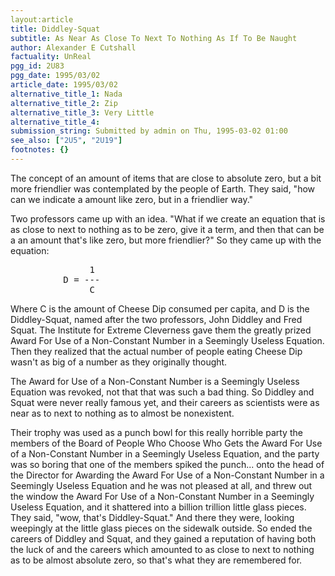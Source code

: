 ```yaml
---
layout:article
title: Diddley-Squat
subtitle: As Near As Close To Next To Nothing As If To Be Naught
author: Alexander E Cutshall
factuality: UnReal
pgg_id: 2U83
pgg_date: 1995/03/02
article_date: 1995/03/02
alternative_title_1: Nada
alternative_title_2: Zip
alternative_title_3: Very Little
alternative_title_4: 
submission_string: Submitted by admin on Thu, 1995-03-02 01:00
see_also: ["2U5", "2U19"]
footnotes: {}
---
```

<div>
<p>The concept of an amount of items that are close to absolute zero, but a bit more friendlier was contemplated by the people of Earth. They said, "how can we indicate a amount like zero, but in a friendlier way."</p>
<p>Two professors came up with an idea. "What if we create an equation that is as close to next to nothing as to be zero, give it a term, and then that can be a an amount that's like zero, but more friendlier?" So they came up with the equation:</p>
<pre>
               1
          D = ---
               C
</pre>
<p>Where C is the amount of Cheese Dip consumed per capita, and D is the Diddley-Squat, named after the two professors, John Diddley and Fred Squat. The Institute for Extreme Cleverness gave them the greatly prized Award For Use of a Non-Constant Number in a Seemingly Useless Equation. Then they realized that the actual number of people eating Cheese Dip wasn't as big of a number as they originally thought.</p>
<p>The Award for Use of a Non-Constant Number is a Seemingly Useless Equation was revoked, not that that was such a bad thing. So Diddley and Squat were never really famous yet, and their careers as scientists were as near as to next to nothing as to almost be nonexistent.</p>
<p>Their trophy was used as a punch bowl for this really horrible party the members of the Board of People Who Choose Who Gets the Award For Use of a Non-Constant Number in a Seemingly Useless Equation, and the party was so boring that one of the members spiked the punch... onto the head of the Director for Awarding the Award For Use of a Non-Constant Number in a Seemingly Useless Equation and he was not pleased at all, and threw out the window the Award For Use of a Non-Constant Number in a Seemingly Useless Equation, and it shattered into a billion trillion little glass pieces. They said, "wow, that's Diddley-Squat." And there they were, looking weepingly at the little glass pieces on the sidewalk outside. So ended the careers of Diddley and Squat, and they gained a reputation of having both the luck of and the careers which amounted to as close to next to nothing as to be almost absolute zero, so that's what they are remembered for.</p>
</div>
